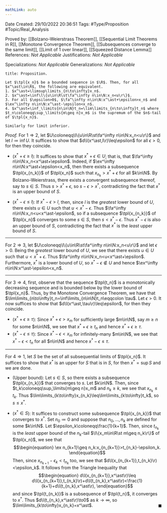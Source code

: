 ```yaml
---
mathLink: auto
---
```


<div class="topSpace"></div>

Date Created: 29/10/2022 20:36:51
Tags: #Type/Proposition #Topic/Real_Analysis

Proved by: [[Bolzano-Weierstrass Theorem]], [[Sequential Limit Theorems in R]], [[Monotone Convergence Theorem]], [[Subsequences converge to the same limit]], [[Limit of 1 over linear]], [[Squeezed Distance Lemma]]
References: <i>Not Applicable</i>
Justifications: <i>Not Applicable</i>

Specializations: <i>Not Applicable</i>
Generalizations: <i>Not Applicable</i>

``` ad-Proposition
title: Proposition.

Let $\tpl{x_n}$ be a bounded sequence in $\R$. Then, for all $x^\ast\in\R$, the following are equivalent.
1. $x^\ast=\limsup\limits_{n\to\infty}x_n$.
2. $x^\ast=\inf\l\{u\in\R\st\fa^\infty n\in\N:x_n<u\r\}$.
3. For all $\epsilon>0$, $\fa^\infty n\in\N:x^\ast+\epsilon>x_n$ and $\ex^\infty n\in\N:x^\ast-\epsilon<x_n$.
4. $x^\ast=\inf_\limits{n\in\N}t_n=\lim\limits_{n\to\infty}t_n$ where $t_n\coloneqq\sup_\limits{m\geq n}x_m$ is the supremum of the $n$-tail of $\tpl{x_n}$.

Similarly for limit inferior.

```

<i>Proof.</i> For $1\Rightarrow2$, let $U\coloneqq\l\{u\in\R\st\fa^\infty n\in\N:x_n<u\r\}$ and let $l\coloneqq\inf U$. It suffices to show that $d\l(x^\ast,l\r)\leq\epsilon$ for all $\epsilon>0$, for then they coincide.
* ($x^\ast+\epsilon\geq l$): It suffices to show that $x^\ast+\epsilon\in U$; that is, that $\fa^\infty n\in\N:x_n<x^\ast+\epsilon$. Indeed, if $\ex^\infty n\in\N:x^\ast+\epsilon<x_n$, then there exists a subsequence $\tpl{x_{n_k}}$ of $\tpl{x_n}$ such that $x_{n_k}>x^\ast+\epsilon$ for all $k\in\N$. By Bolzano-Weierstrass, there exists a convergent subsequence thereof, say to $s\in S$. Thus $s>x^\ast+\epsilon$, so $s-\epsilon>x^\ast$, contradicting the fact that $x^\ast$ is an upper bound of $S$.

* ($x^\ast-\epsilon\leq l$): If $x^\ast-\epsilon>l$, then, since $l$ is the <i>greatest</i> lower bound of $U$, there exists $u\in U$ such that $u<x^\ast-\epsilon$. Thus $\fa^\infty n\in\N:x_n<u<x^\ast-\epsilon$, so if a subsequence $\tpl{x_{n_k}}$ of $\tpl{x_n}$ converges to some $s\in S$, then $s<x^\ast-\epsilon$. Thus $x^\ast-\epsilon$ is also an upper bound of $S$, contradicting the fact that $x^\ast$ is the _least_ upper bound of $S$.

---

For $2\Rightarrow3$, let $U\coloneqq\l\{u\in\R\st\fa^\infty n\in\N:x_n<u\r\}$ and let $\epsilon>0$. Being the <i>greatest</i> lower bound of $U$, we see that there exists $u\in U$ such that $u<x^\ast+\epsilon$. Thus $\fa^\infty n\in\N:x_n<u<x^\ast+\epsilon$. Furthermore, $x^\ast$ is a lower bound of $U$, so $x^\ast-\epsilon\not\in U$ and hence $\ex^\infty n\in\N:x^\ast-\epsilon<x_n$.

---

For $3\Rightarrow4$, first, observe that the sequence $\tpl{t_n}$ is a monotonically decreasing sequence and is bounded below by the lower bound of $\tpl{x_n}$. Thus, by the Monotone Convergence Theorem, we have that $\lim\limits_{n\to\infty}t_n=\inf\limits_{n\in\N}t_n\eqqcolon \tau$. Let $\epsilon>0$. It now suffices to show that $d\l(x^\ast,\tau\r)\leq\epsilon$, for then they coincide.
* ($x^\ast+\epsilon\geq\tau$): Since $x^\ast+\epsilon>x_m$ for sufficiently large $m\in\N$, say $m\geq n$ for some $n\in\N$, we see that $x^\ast+\epsilon\geq t_n$ and hence $x^\ast+\epsilon\geq\tau$.
* ($x^\ast-\epsilon\leq\tau$): Since $x^\ast-\epsilon<x_m$ for infinitely-many $m\in\N$, we see that $x^\ast-\epsilon<t_n$ for all $n\in\N$ and hence $x^\ast-\epsilon\leq\tau$.

---


For $4\Rightarrow1$, let $S$ be the set of all subsequential limits of $\tpl{x_n}$. It suffices to show that $x^\ast$ is an upper for $S$ that is in $S$, for then $x^\ast=\sup S$ and we are done.
* (Upper bound): Let $s\in S$, so there exists a subsequence $\tpl{x_{n_k}}$ that converges to $s$. Let $k\in\N$. Then, since $t_k\coloneqq\sup_\limits{m\geq n}x_m$ and $n_k\geq k$, we see that $x_{n_k}\leq t_k$. Thus $\lim\limits_{k\to\infty}x_{n_k}\leq\lim\limits_{k\to\infty}t_k$, so $s\leq x^\ast$.

* ($x^\ast\in S$): It suffices to construct some subsequence $\tpl{x_{n_k}}$ that converges to $x^\ast$. Set $n_0\coloneqq0$ and suppose that $n_0,\dots,n_k$ are defined for some $k\in\N$. Let $\epsilon_k\coloneqq\frac{1}{k+1}$. Then, since $t_{n_k}$ is the <i>least</i> upper bound of the $n_k$-tail $\l\{x_m\in\R\st m\geq n_k\r\}$ of $\tpl{x_n}$, we see that
$$\begin{equation}
    \ex n_{k+1}\geq n_k:x_{n_{k+1}}>t_{n_k}-\epsilon_k.
\end{equation}$$
Then, since $x_{n_{k+1}}-\epsilon_k<t_{n_k}$ too, we see that $d\l(x_{n_{k+1}},t_{n_k}\r)<\epsilon_k$. It follows from the Triangle Inequality that
$$\begin{equation}
    d\l(x_{n_{k+1}},x^\ast\r)\leq d\l(x_{n_{k+1}},t_{n_k}\r)+d\l(t_{n_k},x^\ast\r)<\frac{1}{k+1}+d\l(t_{n_k},x^\ast\r),
\end{equation}$$
and since $\tpl{t_{n_k}}$ is a subsequence of $\tpl{t_n}$, it converges to $x^\ast$. Thus $d\l(t_{n_k},x^\ast\r)\to0$ as $k\to\infty$, so $\lim\limits_{k\to\infty}x_{n_k}=x^\ast$.<span style="float:right;">$\blacksquare$</span>
